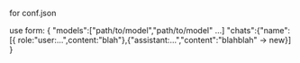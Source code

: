 
for conf.json

use form:
{
    "models":["path/to/model","path/to/model" ...]
    "chats":{"name":[{ role:"user:...",content:"blah"},{"assistant:...","content":"blahblah" -> new}]
}